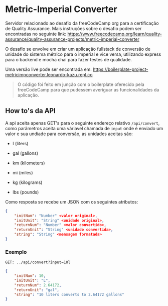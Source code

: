 # Metric-Imperial Converter

Servidor relacionado ao desafio da freeCodeCamp org para a certificação de Quality Assurance. Mais instruções sobre o desafio podem ser encontradas no seguinte link: https://www.freecodecamp.org/learn/quality-assurance/quality-assurance-projects/metric-imperial-converter



O desafio se envolve em criar um aplicação fullstack de conversão de unidade do sistema métrico para o imperial e vice versa, utilizando express para o backend e mocha chai para fazer testes de qualidade.



Uma versão live pode ser encontrada em: https://boilerplate-project-metricimpconverter.leonardo-kazu.repl.co



> O código foi feito em junção com o boilerplate oferecido pela freeCodeCamp para que pudessem averiguar as funcionalidades da aplicação.



## How to's da API

A api aceita apenas GET's para o seguinte endereço relativo <code>/api/convert</code>, como parâmetros aceita uma váriavel chamada de <code>input</code> onde é enviado um valor e sua undiade para conversão, as unidades aceitas são:

- l (liters)

- gal (gallons)

- km (kilometers)

- mi (miles)

- kg (kilograms)

- lbs (pounds)

Como resposta se recebe um JSON com os seguintes atributos:

```json
{
    "initNum": "Number" <valor original>,
    "initUnit": "String" <unidade original>,
    "returnNum": "Number" <valor convertido>,
    "returnUnit": "String" <unidade convertida>,
    "string": "String" <mensagem formatada>
}
```

### Exemplo

<code>GET: ../api/convert?input=10l</code>

```json
{
    "initNum": 10,
    "initUnit": "L",
    "returnNum": 2.64172,
    "returnUnit": "gal",
    "string": "10 liters converts to 2.64172 gallons"
}
```
